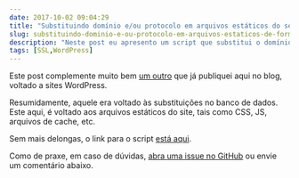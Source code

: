 ```yaml
---
date: 2017-10-02 09:04:29
title: "Substituindo domínio e/ou protocolo em arquivos estáticos do seu site de forma prática"
slug: substituindo-dominio-e-ou-protocolo-em-arquivos-estaticos-de-forma-pratica
description: "Neste post eu apresento um script que substitui o domínio e/ou o protocolo de URLs absolutas encontradas em arquivos estáticos do seu site (tais como CSS, JS, arquivos de cache, etc)"
tags: [SSL,WordPress]
---
```

Este post complemente muito bem [um outro](/blog/resolvendo-problemas-de-mixed-content-em-sites-wordpress/) que já publiquei aqui no blog, voltado a sites WordPress.

Resumidamente, aquele era voltado às substituições no banco de dados. Este aqui, é voltado aos arquivos estáticos do site, tais como CSS, JS, arquivos de cache, etc.

Sem mais delongas, o link para o script [está aqui](https://github.com/renatofrota/domain-protocol-switch).

Como de praxe, em caso de dúvidas, [abra uma issue no GitHub](https://github.com/renatofrota/domain-protocol-switch/issues/new) ou envie um comentário abaixo.
